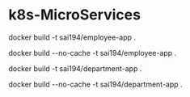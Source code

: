 # k8s-MicroServices

docker build -t sai194/employee-app .

docker build --no-cache -t sai194/employee-app .

docker build -t sai194/department-app .

docker build --no-cache -t sai194/department-app .
